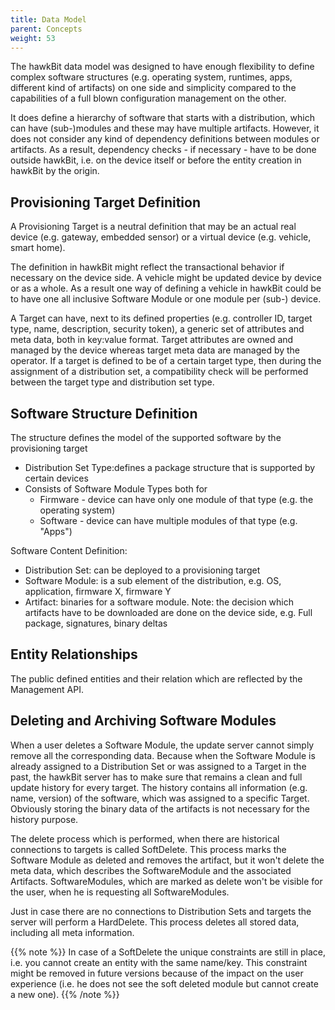```yaml
---
title: Data Model
parent: Concepts
weight: 53
---
```


The hawkBit data model was designed to have enough flexibility to define complex software structures (e.g. operating system, runtimes, apps, different kind of artifacts) on one side and simplicity compared to the capabilities of a full blown configuration management on the other.
<!--more-->

It does define a hierarchy of software that starts with a distribution, which can have (sub-)modules and these may have multiple artifacts. However, it does not consider any kind of dependency definitions between modules or artifacts. As a result, dependency checks - if necessary - have to be done outside hawkBit, i.e. on the device itself or before the entity creation in hawkBit by the origin.

## Provisioning Target Definition

A Provisioning Target is a neutral definition that may be an actual real device (e.g. gateway, embedded sensor) or a virtual device (e.g. vehicle, smart home).

The definition in hawkBit might reflect the transactional behavior if necessary on the device side. A vehicle might be updated device by device or as a whole. As a result one way of defining a vehicle in hawkBit could be to have one all inclusive Software Module or one module per (sub-) device.

A Target can have, next to its defined properties (e.g. controller ID, target type, name, description, security token), a generic set of attributes and meta data, both in key:value format. Target attributes are owned and managed by the device whereas target meta data are managed by the operator. If a target is defined to be of a certain target type, then during the assignment of a distribution set, a compatibility check will be performed between the target type and distribution set type.

## Software Structure Definition

The structure defines the model of the supported software by the provisioning target

- Distribution Set Type:defines a package structure that is supported by certain devices
- Consists of Software Module Types both for
  - Firmware - device can have only one module of that type (e.g. the operating system)
  - Software - device can have multiple modules of that type (e.g. "Apps")

Software Content Definition:

- Distribution Set: can be deployed to a provisioning target
- Software Module: is a sub element of the distribution, e.g. OS, application, firmware X, firmware Y
- Artifact: binaries for a software module. Note: the decision which artifacts have to be downloaded are done on the device side, e.g. Full package, signatures, binary deltas


## Entity Relationships
The public defined entities and their relation which are reflected by the Management API.



## Deleting and Archiving Software Modules
When a user deletes a Software Module, the update server cannot simply remove all the corresponding data. Because when the Software Module is already assigned to a Distribution Set or was assigned to a Target in the past, the hawkBit server has to make sure that remains a clean and full update history for every target. The history contains all information (e.g. name, version) of the software, which was assigned to a specific Target. Obviously storing the binary data of the artifacts is not necessary for the history purpose.

The delete process which is performed, when there are historical connections to targets is called SoftDelete. This process marks the Software Module as deleted and removes the artifact, but it won't delete the meta data, which describes the SoftwareModule and the associated Artifacts. SoftwareModules, which are marked as delete won't be visible for the user, when he is requesting all SoftwareModules.

Just in case there are no connections to Distribution Sets and targets the server will perform a HardDelete. This process deletes all stored data, including all meta information.

{{% note %}}
In case of a SoftDelete the unique constraints are still in place, i.e. you cannot create an entity with the same name/key. This constraint might be removed in future versions because of the impact on the user experience (i.e. he does not see the soft deleted module but cannot create a new one).
{{% /note %}}